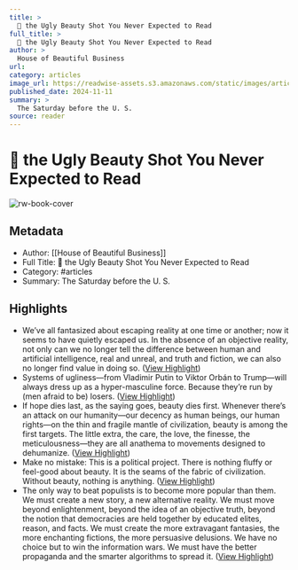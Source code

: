 ```yaml
---
title: >
  🏡 the Ugly Beauty Shot You Never Expected to Read
full_title: >
  🏡 the Ugly Beauty Shot You Never Expected to Read
author: >
  House of Beautiful Business
url: 
category: articles
image_url: https://readwise-assets.s3.amazonaws.com/static/images/article4.6bc1851654a0.png
published_date: 2024-11-11
summary: >
  The Saturday before the U. S.
source: reader
---
```

# 🏡 the Ugly Beauty Shot You Never Expected to Read

![rw-book-cover](https://readwise-assets.s3.amazonaws.com/static/images/article4.6bc1851654a0.png)

## Metadata
- Author: [[House of Beautiful Business]]
- Full Title: 🏡 the Ugly Beauty Shot You Never Expected to Read
- Category: #articles
- Summary: The Saturday before the U. S.

## Highlights
- We’ve all fantasized about escaping reality at one time or another; now it seems to have quietly escaped us. In the absence of an objective reality, not only can we no longer tell the difference between human and artificial intelligence, real and unreal, and truth and fiction, we can also no longer find value in doing so. ([View Highlight](https://read.readwise.io/read/01jcjgk45m9hspqf18z500t8sa))
- Systems of ugliness—from Vladimir Putin to Viktor Orbán to Trump—will always dress up as a hyper-masculine force. Because they’re run by (men afraid to be) losers. ([View Highlight](https://read.readwise.io/read/01jcjgvwfp8nf3ewakp51qrbgb))
- If hope dies last, as the saying goes, beauty dies first. Whenever there’s an attack on our humanity—our decency as human beings, our human rights—on the thin and fragile mantle of civilization, beauty is among the first targets. The little extra, the care, the love, the finesse, the meticulousness—they are all anathema to movements designed to dehumanize. ([View Highlight](https://read.readwise.io/read/01jcjgyedczqbt770ccbh0h5tn))
- Make no mistake: This is a political project. There is nothing fluffy or feel-good about beauty. It is the seams of the fabric of civilization. Without beauty, nothing is anything. ([View Highlight](https://read.readwise.io/read/01jcjgznsc4cmhze07k7qr46c7))
- The only way to beat populists is to become more popular than them. We must create a new story, a new alternative reality. We must move beyond enlightenment, beyond the idea of an objective truth, beyond the notion that democracies are held together by educated elites, reason, and facts. We must create the more extravagant fantasies, the more enchanting fictions, the more persuasive delusions. We have no choice but to win the information wars. We must have the better propaganda and the smarter algorithms to spread it. ([View Highlight](https://read.readwise.io/read/01jcjh2d9gj891z7rnzymh5dhb))


